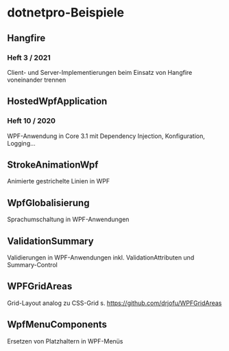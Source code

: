 # dotnetpro-Beispiele

## Hangfire
### Heft 3 / 2021
Client- und Server-Implementierungen beim Einsatz von Hangfire voneinander trennen

## HostedWpfApplication
### Heft 10 / 2020
WPF-Anwendung in Core 3.1 mit Dependency Injection, Konfiguration, Logging...

## StrokeAnimationWpf
Animierte gestrichelte Linien in WPF

## WpfGlobalisierung
Sprachumschaltung in WPF-Anwendungen

## ValidationSummary
Validierungen in WPF-Anwendungen inkl. ValidationAttributen und Summary-Control

## WPFGridAreas
Grid-Layout analog zu CSS-Grid
s. https://github.com/drjofu/WPFGridAreas

## WpfMenuComponents
Ersetzen von Platzhaltern in WPF-Menüs
